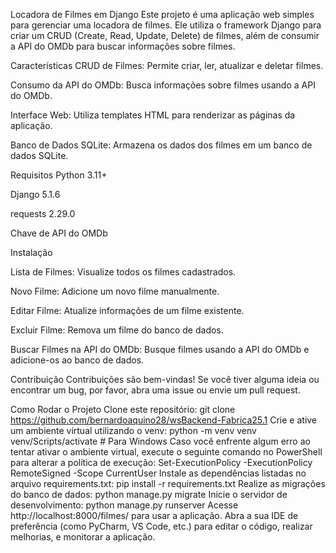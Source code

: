 Locadora de Filmes em Django
Este projeto é uma aplicação web simples para gerenciar uma locadora de filmes. Ele utiliza o framework Django para criar um CRUD (Create, Read, Update, Delete) de filmes, além de consumir a API do OMDb para buscar informações sobre filmes.

Características
CRUD de Filmes: Permite criar, ler, atualizar e deletar filmes.

Consumo da API do OMDb: Busca informações sobre filmes usando a API do OMDb.

Interface Web: Utiliza templates HTML para renderizar as páginas da aplicação.

Banco de Dados SQLite: Armazena os dados dos filmes em um banco de dados SQLite.

Requisitos
Python 3.11+

Django 5.1.6

requests 2.29.0

Chave de API do OMDb

Instalação

Lista de Filmes: Visualize todos os filmes cadastrados.

Novo Filme: Adicione um novo filme manualmente.

Editar Filme: Atualize informações de um filme existente.

Excluir Filme: Remova um filme do banco de dados.

Buscar Filmes na API do OMDb: Busque filmes usando a API do OMDb e adicione-os ao banco de dados.

Contribuição
Contribuições são bem-vindas! Se você tiver alguma ideia ou encontrar um bug, por favor, abra uma issue ou envie um pull request.

Como Rodar o Projeto
Clone este repositório:
git clone https://github.com/bernardoaquino28/wsBackend-Fabrica25.1
Crie e ative um ambiente virtual utilizando o venv:
python -m venv venv
venv/Scripts/activate  # Para Windows
Caso você enfrente algum erro ao tentar ativar o ambiente virtual, execute o seguinte comando no PowerShell para alterar a política de execução:
Set-ExecutionPolicy -ExecutionPolicy RemoteSigned -Scope CurrentUser
Instale as dependências listadas no arquivo requirements.txt:
pip install -r requirements.txt
Realize as migrações do banco de dados:
python manage.py migrate
Inicie o servidor de desenvolvimento:
python manage.py runserver
Acesse http://localhost:8000/filmes/ para usar a aplicação.
Abra a sua IDE de preferência (como PyCharm, VS Code, etc.) para editar o código, realizar melhorias, e monitorar a aplicação.